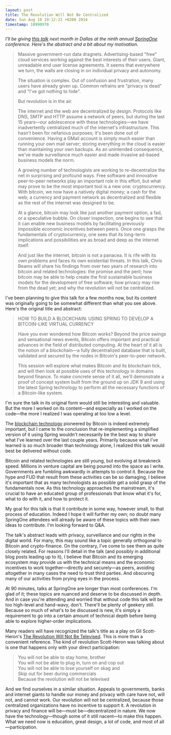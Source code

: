 ```yaml
---
layout: post
title: The Revolution Will Not Be Centralized
date: Sun Aug 10 19:12:22 +0200 2014
timestamp: 18990970
---
```


_I'll be giving [this talk](https://2014.event.springone2gx.com/schedule/sessions/the_revolution_will_not_be_centralized.html) next month in Dallas at the ninth annual [SpringOne](http://2014.event.springone2gx.com) conference. Here's the abstract and a bit about my motivation._

> Massive government-run data dragnets. Advertising-based "free" cloud services working against the best interests of their users. Giant, unreadable end user license agreements. It seems that everywhere we turn, the walls are closing in on individual privacy and autonomy.
>
> The situation is complex. Out of confusion and frustration, many users have already given up. Common refrains are "privacy is dead" and "I've got nothing to hide".
>
> But revolution is in the air.
>
> The internet and the web are decentralized by design. Protocols like DNS, SMTP and HTTP assume a network of peers, but during the last 15 years—our adolescence with these technologies—we have inadvertently centralized much of the internet's infrastructure. This hasn't been for nefarious purposes; it's been done out of convenience. Having a GMail account is simply much easier than running your own mail server; storing everything in the cloud is easier than maintaining your own backups. As an unintended consequence, we've made surveillance much easier and made invasive ad-based business models the norm.
>
> A growing number of technologists are working to re-decentralize the net in surprising and profound ways. Free software and innovative peer-to-peer networks play an important role in this effort, but what may prove to be the most important tool is a new one: cryptocurrency. With bitcoin, we now have a natively digital money; a cash for the web; a currency and payment network as decentralized and flexible as the rest of the internet was designed to be.
>
> At a glance, bitcoin may look like just another payment option, a fad, or a speculative bubble. On closer inspection, one begins to see that it can enable new business models by facilitating previously impossible economic incentives between peers. Once one grasps the fundamentals of cryptocurrency, one sees that its long-term implications and possibilities are as broad and deep as the internet itself.
>
> And just like the internet, bitcoin is not a panacea. It is rife with its own problems and faces its own existential threats. In this talk, Chris Beams will share his findings from over two years of research into bitcoin and related technologies: the promise and the peril; how bitcoin may be able to help create the first sustainable business models for the development of free software; how privacy may rise from the dead yet; and why the revolution will not be centralized.

I've been planning to give this talk for a few months now, but its content was originally going to be somewhat different than what you see above. Here's the original title and abstract:

> HOW TO BUILD A BLOCKCHAIN: USING SPRING TO DEVELOP A BITCOIN-LIKE VIRTUAL CURRENCY
> 
> Have you ever wondered how Bitcoin works? Beyond the price swings and sensational news events, Bitcoin offers important and practical advances in the field of distributed computing. At the heart of it all is the notion of a blockchain—a fully decentralized database that is built, validated and secured by the nodes in Bitcoin's peer-to-peer network.
> 
> This session will explore what makes Bitcoin and its blockchain tick, and will then look at possible uses of this technology in domains beyond finance. To make concrete sense of it all, we'll demonstrate a proof of concept system built from the ground up on JDK 8 and using the latest Spring technology to perform all the necessary functions of a Bitcoin-like system.

I'm sure the talk in its original form would still be interesting and valuable. But the more I worked on its content—and especially as I worked on the code—the more I realized I was operating at too low a level.

The [blockchain technology](https://bitcoin.org/en/developer-guide#block-chain) pioneered by Bitcoin is indeed extremely important, but I came to the conclusion that re-implementing a simplified version of it using Spring wouldn't necessarily be the best way to share what I've learned over the last couple years. Primarily because what I've learned is so much broader than technology alone, I realized this talk would best be delivered without code.

Bitcoin and related technologies are still young, but evolving at breakneck speed. Millions in venture capital are being poured into the space as I write. Governments are fumbling awkwardly in attempts to control it. Because the hype and FUD that result from these activities can be so damaging, I believe it's important that as many technologists as possible get a solid grasp of the fundamentals now. As this technology approaches the mainstream, it's crucial to have an educated group of professionals that know what it's for, what to do with it, and how to protect it.

My goal for this talk is that it contribute in some way, however small, to that process of education. Indeed I hope it will further my own; no doubt many SpringOne attendees will already be aware of these topics with their own ideas to contribute. I'm looking forward to Q&amp;A.

The talk's abstract leads with privacy, surveillance and our rights in the digital world. For many, this may sound like a topic generally orthogonal to Bitcoin and crypto-finance. On the contrary, I've come to see them as quite closely related. For reasons I'll detail in the talk (and possibly in additional blog posts leading up to it), I believe that Bitcoin and its emerging ecosystem may provide us with the technical means and the economic incentives to work together—directly and securely—as peers, avoiding altogether in many cases the need to trust third parties. And obscuring many of our activities from prying eyes in the process.

At 90 minutes, talks at SpringOne are longer than most conferences. I'm glad of it; these topics are nuanced and deserve to be discussed in depth. And in case you're attending and worried that without code this talk will be too high-level and hand-wavy, don't. There'll be plenty of geekery still. Because so much of what's to be discussed is new, it's simply a requirement to go into a certain amount of technical depth before being able to explore higher-order implications.

Many readers will have recognized the talk's title as a play on Gil Scott-Heron's [The Revolution Will Not Be Televised](http://lit.genius.com/Gil-scott-heron-the-revolution-will-not-be-televised-annotated). This is more than a convenient reference. The kind of revolution Scott-Heron was talking about is one that happens only with your direct participation:

> You will not be able to stay home, brother <br>
> You will not be able to plug in, turn on and cop out <br>
> You will not be able to lose yourself on skag and <br>
> Skip out for beer during commercials <br>
> Because the revolution will not be televised <br>

And we find ourselves in a similar situation. Appeals to governments, banks and internet giants to handle our money and privacy with care have not, will not, and cannot work. Our revolution will not be centralized, because those centralized organizations have no incentive to support it. A revolution in privacy and finance will be—must be—decentralized in nature. We now have the technology—though some of it still nacent—to make this happen. What we need now is education, great design, a lot of code, and most of all—participation.

